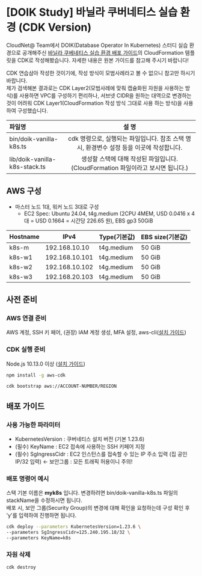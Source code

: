 # [DOIK Study] 바닐라 쿠버네티스 실습 환경 (CDK Version)

CloudNet@ Team에서 DOIK(Database Operator In Kubernetes) 스터디 실습 환경으로 공개해주신 [바닐라 쿠베네티스 실습 환경 배포 가이드](https://gasidaseo.notion.site/db0869d191ec4e4d90b1c9bb722a7175)의 CloudFormation 템플릿을 CDK로 작성해봤습니다. 자세한 내용은 원본 가이드를 참고해 주시기 바랍니다!

CDK 연습삼아 작성한 것이기에, 작성 방식이 모범사례라고 볼 수 없으니 참고만 하시기 바랍니다.  
제가 검색해본 결과로는 CDK Layer2(모범사례에 맞춰 캡슐화된 자원을 사용하는 방식)를 사용하면 VPC를 구성하기 편리하나, 서브넷 CIDR을 원하는 대역으로 변경하는 것이 어려워 CDK Layer1(CloudFormation 작성 방식 그대로 사용 하는 방식)을 사용하여 구성했습니다. 

| 파일명                        |                                          설 명                                           |
| :---------------------------- | :--------------------------------------------------------------------------------------: |
| bin/doik-vanilla-k8s.ts       | cdk 명령으로, 실행되는 파일입니다. 참조 스택 명시, 환경변수 설정 등을 이곳에 작성합니다. |
| lib/doik-vanilla-k8s-stack.ts |     생성할 스택에 대해 작성된 파일입니다. (CloudFormation 파일이라고 보시면 됩니다.)     |


## AWS 구성
- 마스터 노드 1대, 워커 노드 3대로 구성
    - EC2 Spec: Ubuntu 24.04, t4g.medium (2CPU 4MEM, USD 0.0416 x 4대 =  USD 0.1664 = 시간당 226.65 원), EBS gp3 50GiB

| Hostname | IPv4 | Type(기본값) | EBS size(기본값) |
| --- | --- | --- | --- |
| k8s-m | 192.168.10.10 | t4g.medium | 50 GiB |
| k8s-w1 | 192.168.10.101 | t4g.medium | 50 GiB |
| k8s-w2 | 192.168.10.102 | t4g.medium | 50 GiB |
| k8s-w3 | 192.168.20.103 | t4g.medium | 50 GiB |


## 사전 준비 

### AWS 연결 준비

AWS 계정, SSH 키 페어, (권장) IAM 계정 생성, MFA 설정, aws-cli([설치 가이드](https://docs.aws.amazon.com/ko_kr/cli/latest/userguide/getting-started-install.html))

### CDK 실행 준비

Node.js 10.13.0 이상 ([설치 가이드](https://nodejs.org/en/download/))

```bash
npm install -g aws-cdk

cdk bootstrap aws://ACCOUNT-NUMBER/REGION
```

## 배포 가이드

### 사용 가능한 파라미터

- KubernetesVersion : 쿠버네티스 설치 버전 (기본 1.23.6)
- (필수) KeyName : EC2 접속에 사용하는 SSH 키페어 지정
- (필수) SgIngressCidr : EC2 인스턴스를 접속할 수 있는 IP 주소 입력 (집 공인IP/32 입력) ← 보안그룹 : 모든 트래픽 허용이니 주의!

### 배포 명령어 예시

스택 기본 이름은 **myk8s** 입니다. 변경하려면 bin/doik-vanilla-k8s.ts 파일의 stackName을 수정하시면 됩니다.  
배포 시, 보안 그룹(Security Group)의 변경에 대해 확인을 요청하는데 구성 확인 후 'y'를 입력하여 진행하면 됩니다.

```bash
cdk deploy --parameters KubernetesVersion=1.23.6 \
--parameters SgIngressCidr=125.240.195.18/32 \
--parameters KeyName=k8s
```

### 자원 삭제

```bash
cdk destroy
```